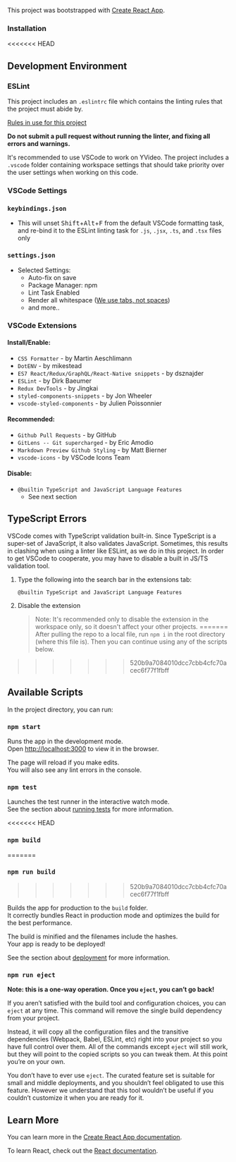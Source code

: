 This project was bootstrapped with [Create React App](https://github.com/facebook/create-react-app).

### Installation

<<<<<<< HEAD
## Development Environment

### ESLint

This project includes an `.eslintrc` file which contains the linting rules that the project must abide by.

[Rules in use for this project](ESlint-Rules.md)

**Do not submit a pull request without running the linter, and fixing all errors and warnings.**

It's recommended to use VSCode to work on YVideo. The project includes a `.vscode` folder containing workspace settings that should take priority over the user settings when working on this code.

### VSCode Settings

### `keybindings.json`
- This will unset <kbd>Shift</kbd>+<kbd>Alt</kbd>+<kbd>F</kbd> from the default VSCode formatting task, and re-bind it to the ESLint linting task for `.js`, `.jsx`, `.ts`, and `.tsx` files only

### `settings.json`
- Selected Settings:
    - Auto-fix on save
    - Package Manager: npm
    - Lint Task Enabled
    - Render all whitespace ([We use tabs, not spaces](https://pics.me.me/tabs-spaces-may-6-2016-37939459.png))
    - and more..

### VSCode Extensions

#### Install/Enable:
- `CSS Formatter` - by Martin Aeschlimann
- `DotENV` - by mikestead
- `ES7 React/Redux/GraphQL/React-Native snippets` - by dsznajder
- `ESLint` - by Dirk Baeumer
- `Redux DevTools` - by Jingkai
- `styled-components-snippets` - by Jon Wheeler
- `vscode-styled-components` - by Julien Poissonnier

#### Recommended:
- `Github Pull Requests` - by GitHub
- `GitLens -- Git supercharged` - by Eric Amodio
- `Markdown Preview Github Styling` - by Matt Bierner
- `vscode-icons` - by VSCode Icons Team

#### Disable:
- `@builtin TypeScript and JavaScript Language Features`
    - See next section

## TypeScript Errors

VSCode comes with TypeScript validation built-in. Since TypeScript is a super-set of JavaScript, it also validates JavaScript. Sometimes, this results in clashing when using a linter like ESLint, as we do in this project. In order to get VSCode to cooperate, you may have to disable a built in JS/TS validation tool.

1. Type the following into the search bar in the extensions tab:

    `@builtin TypeScript and JavaScript Language Features`

2. Disable the extension

    > Note: It's recommended only to disable the extension in the workspace only, so it doesn't affect your other projects.
=======
After pulling the repo to a local file, run `npm i` in the root directory (where this file is). Then you can continue using any of the scripts below.
>>>>>>> 520b9a7084010dcc7cbb4cfc70acec6f77f1fbff

## Available Scripts

In the project directory, you can run:

### `npm start`

Runs the app in the development mode.<br>
Open [http://localhost:3000](http://localhost:3000) to view it in the browser.

The page will reload if you make edits.<br>
You will also see any lint errors in the console.

### `npm test`

Launches the test runner in the interactive watch mode.<br>
See the section about [running tests](https://facebook.github.io/create-react-app/docs/running-tests) for more information.

<<<<<<< HEAD
### `npm build`
=======
### `npm run build`
>>>>>>> 520b9a7084010dcc7cbb4cfc70acec6f77f1fbff

Builds the app for production to the `build` folder.<br>
It correctly bundles React in production mode and optimizes the build for the best performance.

The build is minified and the filenames include the hashes.<br>
Your app is ready to be deployed!

See the section about [deployment](https://facebook.github.io/create-react-app/docs/deployment) for more information.

### `npm run eject`

**Note: this is a one-way operation. Once you `eject`, you can’t go back!**

If you aren’t satisfied with the build tool and configuration choices, you can `eject` at any time. This command will remove the single build dependency from your project.

Instead, it will copy all the configuration files and the transitive dependencies (Webpack, Babel, ESLint, etc) right into your project so you have full control over them. All of the commands except `eject` will still work, but they will point to the copied scripts so you can tweak them. At this point you’re on your own.

You don’t have to ever use `eject`. The curated feature set is suitable for small and middle deployments, and you shouldn’t feel obligated to use this feature. However we understand that this tool wouldn’t be useful if you couldn’t customize it when you are ready for it.

## Learn More

You can learn more in the [Create React App documentation](https://facebook.github.io/create-react-app/docs/getting-started).

To learn React, check out the [React documentation](https://reactjs.org/).